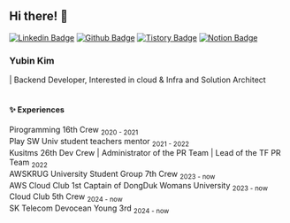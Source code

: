 ## Hi there! 👋
[![Linkedin Badge](https://img.shields.io/badge/-LinkedIn-blue?style=flat-square&logo=LinkedIn&logoColor=white&link=https://www.linkedin.com/in/dev-yubin/)](https://www.linkedin.com/in/dev-yubin/)
[![Github Badge](https://img.shields.io/badge/-Github-181717?style=flat-square&logo=GitHub&logoColor=white&link=https://github.com/yubin21)](https://github.com/yubin21) 
[![Tistory Badge](https://img.shields.io/badge/-Tistory-ff5a4a?style=flat-square&logo=Tistory&logoColor=white&link=https://dev-yubin.tistory.com/)](https://dev-yubin.tistory.com/)
[![Notion Badge](https://img.shields.io/badge/-Notion-000000?style=flat-square&logo=Notion&logoColor=white&link=https://dev-yubin.notion.site/Yubin-Kim-c217d8cf783c4b2fb52d4453faeb1a1d)](https://dev-yubin.notion.site/Yubin-Kim-c217d8cf783c4b2fb52d4453faeb1a1d) 

### Yubin Kim   
| Backend Developer, Interested in cloud & Infra and Solution Architect
<br>
<br>
#### ✨ Experiences 
Pirogramming 16th Crew <sub>2020 - 2021 </sub>  
Play SW Univ student teachers mentor <sub>2021 - 2022</sub>  
Kusitms 26th Dev Crew | Administrator of the PR Team | Lead of the TF PR Team <sub>2022</sub>  
AWSKRUG University Student Group 7th Crew <sub>2023 - now</sub>  
AWS Cloud Club 1st Captain of DongDuk Womans University <sub>2023 - now</sub>  
Cloud Club 5th Crew <sub>2024 - now</sub>  
SK Telecom Devocean Young 3rd <sub>2024 - now</sub> 
